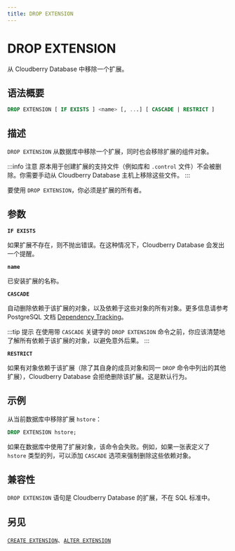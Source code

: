 ```yaml
---
title: DROP EXTENSION
---
```


# DROP EXTENSION

从 Cloudberry Database 中移除一个扩展。

## 语法概要

```sql
DROP EXTENSION [ IF EXISTS ] <name> [, ...] [ CASCADE | RESTRICT ]
```

## 描述

`DROP EXTENSION` 从数据库中移除一个扩展，同时也会移除扩展的组件对象。

:::info 注意
原本用于创建扩展的支持文件（例如库和 `.control` 文件）不会被删除。你需要手动从 Cloudberry Database 主机上移除这些文件。
:::

要使用 `DROP EXTENSION`，你必须是扩展的所有者。 

## 参数

**`IF EXISTS`**

如果扩展不存在，则不抛出错误。在这种情况下，Cloudberry Database 会发出一个提醒。

**`name`**

已安装扩展的名称。

**`CASCADE`**

自动删除依赖于该扩展的对象，以及依赖于这些对象的所有对象。更多信息请参考 PostgreSQL 文档 [Dependency Tracking](https://www.postgresql.org/docs/14/ddl-depend.html)。

:::tip 提示
在使用带 `CASCADE` 关键字的 `DROP EXTENSION` 命令之前，你应该清楚地了解所有依赖于该扩展的对象，以避免意外后果。
:::

**`RESTRICT`**

如果有对象依赖于该扩展（除了其自身的成员对象和同一 `DROP` 命令中列出的其他扩展），Cloudberry Database 会拒绝删除该扩展。这是默认行为。

## 示例

从当前数据库中移除扩展 `hstore`：

```sql
DROP EXTENSION hstore;
```

如果在数据库中使用了扩展对象，该命令会失败。例如，如果一张表定义了 `hstore` 类型的列，可以添加 `CASCADE` 选项来强制删除这些依赖对象。

## 兼容性

`DROP EXTENSION` 语句是 Cloudberry Database 的扩展，不在 SQL 标准中。

## 另见

[`CREATE EXTENSION`](https://github.com/apache/cloudberry-site/blob/cbdb-doc-validation/docs/sql-stmts/create-extension.md)、[`ALTER EXTENSION`](https://github.com/apache/cloudberry-site/blob/cbdb-doc-validation/docs/sql-stmts/alter-extension.md)
